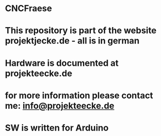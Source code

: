 # CNCFraese
# This repository is part of the website projektjecke.de - all is in german
# Hardware is documented at projekteecke.de
# for more information please contact me: info@projekteecke.de
# SW is written for Arduino
